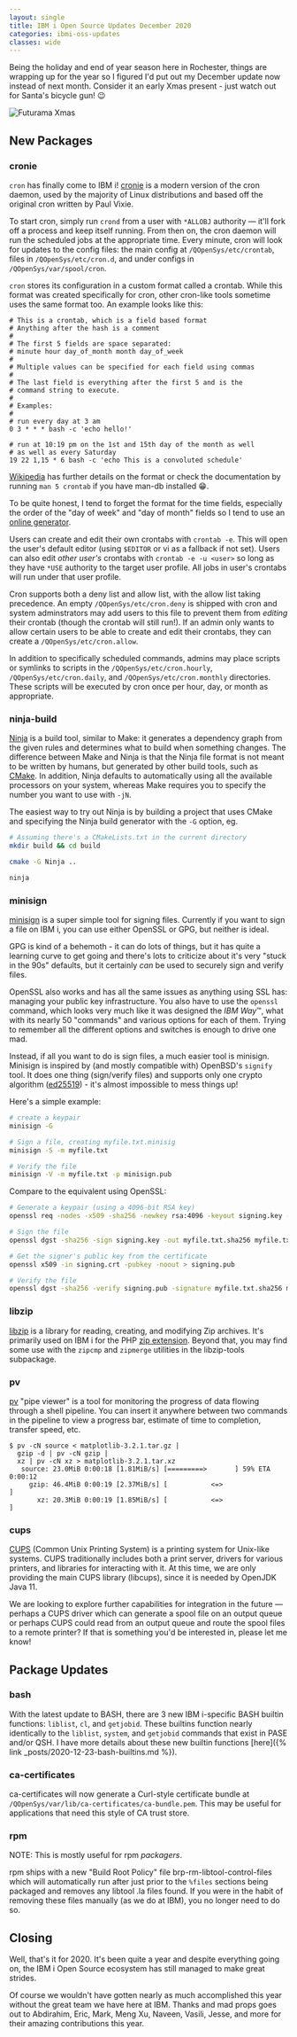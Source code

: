 ```yaml
---
layout: single
title: IBM i Open Source Updates December 2020
categories: ibmi-oss-updates
classes: wide
---
```


Being the holiday and end of year season here in Rochester, things are wrapping
up for the year so I figured I'd put out my December update now instead of next
month. Consider it an early Xmas present - just watch out for Santa's bicycle
gun! :wink:

![Futurama Xmas](/assets/images/futurama-xmas.jpg)

## New Packages

### cronie

`cron` has finally come to IBM i!
[cronie](https://github.com/cronie-crond/cronie) is a modern version of the cron
daemon, used by the majority of Linux distributions and based off the original
cron written by Paul Vixie.

To start cron, simply run `crond` from a user with `*ALLOBJ` authority — it'll
fork off a process and keep itself running. From then on, the cron daemon will
run the scheduled jobs at the appropriate time. Every minute, cron will look for
updates to the config files: the main config at `/QOpenSys/etc/crontab`, files
in `/QOpenSys/etc/cron.d`, and under configs in `/QOpenSys/var/spool/cron`.

`cron` stores its configuration in a custom format called a crontab. While this
format was created specifically for cron, other cron-like tools sometime uses
the same format too. An example looks like this:

```cron
# This is a crontab, which is a field based format
# Anything after the hash is a comment
#
# The first 5 fields are space separated:
# minute hour day_of_month month day_of_week
#
# Multiple values can be specified for each field using commas
#
# The last field is everything after the first 5 and is the
# command string to execute.
#
# Examples:
#
# run every day at 3 am
0 3 * * * bash -c 'echo hello!'

# run at 10:19 pm on the 1st and 15th day of the month as well
# as well as every Saturday
19 22 1,15 * 6 bash -c 'echo This is a convoluted schedule'
```

[Wikipedia](https://en.wikipedia.org/wiki/Cron#Overview) has further details on
the format or check the documentation by running `man 5 crontab` if you have
man-db installed :grin:.

To be quite honest, I tend to forget the format for the time fields, especially
the order of the "day of week" and "day of month" fields so I tend to use an
[online generator](https://crontab-generator.org/).

Users can create and edit their own crontabs with `crontab -e`. This will open
the user's default editor (using `$EDITOR` or vi as a fallback if not set).
Users can also edit _other user's_ crontabs with `crontab -e -u <user>` so long
as they have `*USE` authority to the target user profile. All jobs in user's
crontabs will run under that user profile.

Cron supports both a deny list and allow list, with the allow list taking
precedence. An empty `/QOpenSys/etc/cron.deny` is shipped with cron and system
adminstrators may add users to this file to prevent them from _editing_ their
crontab (though the crontab will still run!). If an admin only wants to allow
certain users to be able to create and edit their crontabs, they can create a
`/QOpenSys/etc/cron.allow`.

In addition to specifically scheduled commands, admins may place scripts or
symlinks to scripts in the `/QOpenSys/etc/cron.hourly`,
`/QOpenSys/etc/cron.daily`, and `/QOpenSys/etc/cron.monthly` directories. These
scripts will be executed by cron once per hour, day, or month as appropriate.

### ninja-build

[Ninja](https://ninja-build.org/) is a build tool, similar to Make: it generates
a dependency graph from the given rules and determines what to build when
something changes. The difference between Make and Ninja is that the Ninja file
format is not meant to be written by humans, but generated by other build tools,
such as [CMake](https://cmake.org/). In addition, Ninja defaults to
automatically using all the available processors on your system, whereas Make
requires you to specify the number you want to use with `-jN`.

The easiest way to try out Ninja is by building a project that uses CMake and
specifying the Ninja build generator with the `-G` option, eg.

```bash
# Assuming there's a CMakeLists.txt in the current directory
mkdir build && cd build

cmake -G Ninja ..

ninja
```

### minisign

[minisign](https://jedisct1.github.io/minisign/) is a super simple tool for
signing files. Currently if you want to sign a file on IBM i, you can use 
either OpenSSL or GPG, but neither is ideal.

GPG is kind of a behemoth - it can do lots of things, but it has quite a
learning curve to get going and there's lots to criticize about it's very "stuck
in the 90s" defaults, but it certainly _can_ be used to securely sign and verify
files.

OpenSSL also works and has all the same issues as anything using SSL has:
managing your public key infrastructure. You also have to use the `openssl`
command, which looks very much like it was designed the _IBM Way_™, what with
its nearly 50 "commands" and various options for each of them. Trying to
remember all the different options and switches is enough to drive one mad.

Instead, if all you want to do is sign files, a much easier tool is minisign.
Minisign is inspired by (and mostly compatible with) OpenBSD's `signify` tool.
It does one thing (sign/verify files) and supports only one crypto algorithm
([ed25519](http://ed25519.cr.yp.to)) - it's almost impossible to mess things up!

Here's a simple example:

```bash
# create a keypair
minisign -G

# Sign a file, creating myfile.txt.minisig
minisign -S -m myfile.txt

# Verify the file
minisign -V -m myfile.txt -p minisign.pub
```

Compare to the equivalent using OpenSSL:

```bash
# Generate a keypair (using a 4096-bit RSA key)
openssl req -nodes -x509 -sha256 -newkey rsa:4096 -keyout signing.key -out signing.crt -days 365 -subj "/CN=signing"

# Sign the file
openssl dgst -sha256 -sign signing.key -out myfile.txt.sha256 myfile.txt

# Get the signer's public key from the certificate
openssl x509 -in signing.crt -pubkey -noout > signing.pub

# Verify the file
openssl dgst -sha256 -verify signing.pub -signature myfile.txt.sha256 myfile.txt
```

### libzip

[libzip](https://libzip.org/) is a library for reading, creating, and modifying
Zip archives. It's primarily used on IBM i for the PHP [zip
extension](https://www.php.net/manual/en/book.zip.php). Beyond that, you may
find some use with the `zipcmp` and `zipmerge` utilities in the libzip-tools
subpackage.

### pv

[pv](http://www.ivarch.com/programs/pv.shtml) "pipe viewer" is a tool for
monitoring the progress of data flowing through a shell pipeline. You can insert
it anywhere between two commands in the pipeline to view a progress bar,
estimate of time to completion, transfer speed, etc.

```text
$ pv -cN source < matplotlib-3.2.1.tar.gz |
  gzip -d | pv -cN gzip |
  xz | pv -cN xz > matplotlib-3.2.1.tar.xz
   source: 23.0MiB 0:00:18 [1.81MiB/s] [=========>       ] 59% ETA 0:00:12
     gzip: 46.4MiB 0:00:19 [2.37MiB/s] [           <=>                   ]
       xz: 20.3MiB 0:00:19 [1.85MiB/s] [           <=>                   ]
```

### cups

[CUPS](https://www.cups.org/) (Common Unix Printing System) is a printing system
for Unix-like systems. CUPS traditionally includes both a print server, drivers
for various printers, and libraries for interacting with it. At this time, we
are only providing the main CUPS library (libcups), since it is needed by
OpenJDK Java 11.

We are looking to explore further capabilities for integration in the future —
perhaps a CUPS driver which can generate a spool file on an output queue or
perhaps CUPS could read from an output queue and route the spool files to a
remote printer? If that is something you'd be interested in, please let me know!

## Package Updates

### bash

With the latest update to BASH, there are 3 new IBM i-specific BASH builtin
functions: `liblist`, `cl`, and `getjobid`. These builtins function nearly
identically to the `liblist`, `system`, and `getjobid` commands that exist in
PASE and/or QSH. I have more details about these new builtin functions [here]({%
link _posts/2020-12-23-bash-builtins.md %}).

### ca-certificates

ca-certificates will now generate a Curl-style certificate bundle at
`/QOpenSys/var/lib/ca-certificates/ca-bundle.pem`. This may be useful for
applications that need this style of CA trust store.

### rpm

NOTE: This is mostly useful for rpm _packagers_.

rpm ships with a new "Build Root Policy" file brp-rm-libtool-control-files which
will automatically run after just prior to the `%files` sections being packaged
and removes any libtool .la files found. If you were in the habit of removing
these files manually (as we do at IBM), you no longer need to do so.

## Closing

Well, that's it for 2020. It's been quite a year and despite everything going
on, the IBM i Open Source ecosystem has still managed to make great strides.

Of course we wouldn't have gotten nearly as much accomplished this year without
the great team we have here at IBM. Thanks and mad props goes out to Abdirahim,
Eric, Mark, Meng Xu, Naveen, Vasili, Jesse, and more for their amazing
contributions this year.

